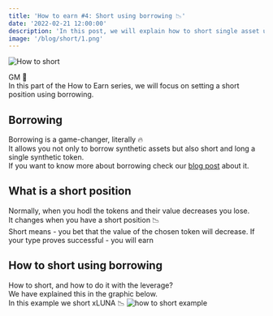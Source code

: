 ```yaml
---
title: 'How to earn #4: Short using borrowing 📉'
date: '2022-02-21 12:00:00'
description: 'In this post, we will explain how to short single asset using borrowing'
image: '/blog/short/1.png'
---
```


![How to short](/blog/short/1.png 'horizontal')

GM 👋  
In this part of the How to Earn series, we will focus on setting a short position using borrowing.

## Borrowing

Borrowing is a game-changer, literally 🔥  
It allows you not only to borrow synthetic assets but also short and long a single synthetic token.  
If you want to know more about borrowing check our [blog post](https://synthetify.io/blog/borrowing) about it.

## What is a short position

Normally, when you hodl the tokens and their value decreases you lose.  
It changes when you have a short position 📉  
Short means - you bet that the value of the chosen token will decrease.
If your type proves successful - you will earn

## How to short using borrowing

How to short, and how to do it with the leverage?  
We have explained this in the graphic below.  
In this example we short xLUNA 📉
![how to short example](/blog/short/2.png 'vertical')
